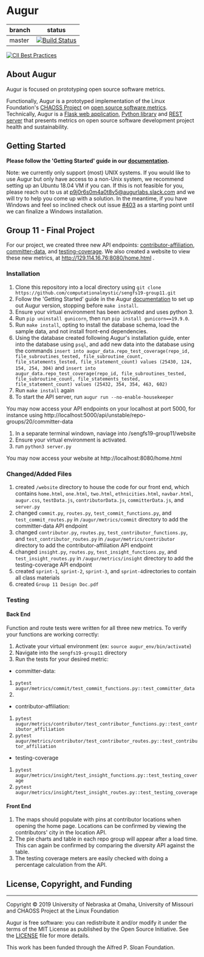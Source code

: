 # Augur

branch | status
   --- | ---
master | [![Build Status](https://travis-ci.org/chaoss/augur.svg?branch=master)](https://travis-ci.org/chaoss/augur)

[![CII Best Practices](https://bestpractices.coreinfrastructure.org/projects/2788/badge)](https://bestpractices.coreinfrastructure.org/projects/2788)

## About Augur

Augur is focused on prototyping open source software metrics.

Functionally, Augur is a prototyped implementation of the Linux Foundation's [CHAOSS Project](http://chaoss.community) on [open source software metrics](https://github.com/chaoss/metrics). Technically, Augur is a [Flask web application](http://augur.osshealth.io), [Python library](https://oss-augur.readthedocs.io/en/dev/library-documentation/python.html) and [REST server](http://augur.osshealth.io/static/api_docs/) that presents metrics on open source software development project health and sustainability.

## Getting Started

**Please follow the 'Getting Started' guide in our [documentation](https://oss-augur.readthedocs.io/en/master/getting-started/getting-started-toc.html).**

Note: we currently only support (most) UNIX systems. If you would like to use Augur but only have access to a non-Unix system, we recommend setting up an Ubuntu 18.04 VM if you can. 
If this is not feasible for you, please reach out to us at [p9j0r6s0m4a0t8v5@augurlabs.slack.com](mailto:p9j0r6s0m4a0t8v5@augurlabs.slack.com) and we will try to help you come up with a solution. In the meantime, if you have Windows and feel so inclined check out issue [#403](https://github.com/chaoss/augur/issues/403) as a starting point until we can finalize a Windows installation.

## Group 11 - Final Project

For our project, we created three new API endpoints: [contributor-affiliation](http://129.114.16.76:5000/api/unstable/repo-groups/20/contributor-affiliation), [committer-data](http://129.114.16.76:5000/api/unstable/repo-groups/20/committer-data), and [testing-coverage](http://129.114.16.76:5000/api/unstable/repo-groups/20/testing-data).  We also created a website to view these new metrics, at http://129.114.16.76:8080/home.html .

### Installation 
1. Clone this repository into a local directory using `git clone https://github.com/computationalmystic/sengfs19-group11.git`
2. Follow the 'Getting Started' guide in the Augur [documentation](https://oss-augur.readthedocs.io/en/master/getting-started/getting-started-toc.html) to set up out Augur version, stopping before `make install`.
3. Ensure your virtual environment has been activated and uses python 3.
4. Run `pip uninstall gunicorn`, then run `pip install gunicorn==19.9.0`.
5. Run `make install`, opting to install the database schema, load the sample data, and not install front-end dependencies.
6. Using the database created following Augur's installation guide, enter into the database using `psql`, and add new data into the database using the commands `insert into augur_data.repo_test_coverage(repo_id, file_subroutines_tested, file_subroutine_count, file_statements_tested, file_statement_count) values (25430, 124, 154, 254, 304)` and `insert into augur_data.repo_test_coverage(repo_id, file_subroutines_tested, file_subroutine_count, file_statements_tested, file_statement_count) values (25432, 354, 354, 463, 602)`
7. Run `make install` again
8. To start the API server, run `augur run --no-enable-housekeeper`

You may now access your API endpoints on your localhost at port 5000, for instance using http://localhost:5000/api/unstable/repo-groups/20/committer-data 

1. In a separate terminal windown, naviage into /sengfs19-group11/website
2. Ensure your virtual environment is activated.
3. run `python3 server.py`

You may now access your website at http://localhost:8080/home.html

### Changed/Added Files
1. created `/website` directory to house the code for our front end, which contains `home.html`, `one.html`, `two.html`, `ethnicities.html`, `navbar.html`, `augur.css`, `testData.js`, `contributorData.js`, `committerData.js`, and `server.py`
2. changed `commit.py`, `routes.py`, `test_commit_functions.py`, and `test_commit_routes.py` in `/augur/metrics/commit` directory to add the committer-data API endpoint
3. changed `contributor.py`, `routes.py`, `test_contributor_functions.py`, and `test_contributor_routes.py` in `/augur/metrics/contributor` directory to add the contributor-affiliation API endpoint
4. changed `insight.py`, `routes.py`, `test_insight_functions.py`, and `test_insight_routes.py` in `/augur/metrics/insight` directory to add the testing-coverage API endpoint
5. created `sprint-1`, `sprint-2`, `sprint-3`, and `sprint-4`directories to contain all class materials
6. created `Group 11 Design Doc.pdf` 

### Testing
#### Back End
Function and route tests were written for all three new metrics.  To verify your functions are working correctly:
1. Activate your virtual environment (ex: `source augur_env/bin/activate`)
2. Navigate into the `sengfs19-group11` directory
3. Run the tests for your desired metric:
- committer-data: 
1. `pytest augur/metrics/commit/test_commit_functions.py::test_committer_data`
2. 
- contributor-affiliation:
1. `pytest augur/metrics/contributor/test_contributor_functions.py::test_contributor_affiliation`
2. `pytest augur/metrics/contributor/test_contributor_routes.py::test_contributor_affiliation`
- testing-coverage
1. `pytest augur/metrics/insight/test_insight_functions.py::test_testing_coverage`
2. `pytest augur/metrics/insight/test_insight_routes.py::test_testing_coverage`

#### Front End
1. The maps should populate with pins at contributor locations when opening the home page. Locations can be confirmed by viewing the contributors' city in the location API.
2. The pie charts and table in each repo group will appear after a load time. This can again be confirmed by comparing the diversity API against the table.
3. The testing coverage meters are easily checked with doing a percentage calculation from the API.

## License, Copyright, and Funding
----------------

Copyright © 2019 University of Nebraska at Omaha, University of Missouri and CHAOSS Project at the Linux Foundation

Augur is free software: you can redistribute it and/or modify it under the terms of the MIT License as published by the Open Source Initiative. See the [LICENSE](LICENSE) file for more details.

This work has been funded through the Alfred P. Sloan Foundation.
